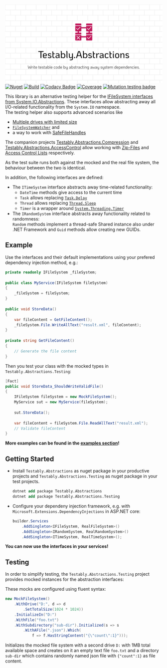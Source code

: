 ![Testably.Abstractions](https://raw.githubusercontent.com/Testably/Testably.Abstractions/main/Docs/Images/social-preview.png)  
[![Nuget](https://img.shields.io/nuget/v/Testably.Abstractions)](https://www.nuget.org/packages/Testably.Abstractions)
[![Build](https://github.com/Testably/Testably.Abstractions/actions/workflows/build.yml/badge.svg)](https://github.com/Testably/Testably.Abstractions/actions/workflows/build.yml)
[![Codacy Badge](https://app.codacy.com/project/badge/Grade/5b9b2f79950447a69d69037b43acd590)](https://app.codacy.com/gh/Testably/Testably.Abstractions/dashboard?utm_source=gh&utm_medium=referral&utm_content=&utm_campaign=Badge_grade)
[![Coverage](https://sonarcloud.io/api/project_badges/measure?project=Testably_Testably.Abstractions&branch=main&metric=coverage)](https://sonarcloud.io/summary/overall?id=Testably_Testably.Abstractions&branch=main)
[![Mutation testing badge](https://img.shields.io/endpoint?style=flat&url=https%3A%2F%2Fbadge-api.stryker-mutator.io%2Fgithub.com%2FTestably%2FTestably.Abstractions%2Fmain)](https://dashboard.stryker-mutator.io/reports/github.com/Testably/Testably.Abstractions/main)

This library is an alternative testing helper for the [IFileSystem interfaces from System.IO.Abstractions](https://github.com/TestableIO/System.IO.Abstractions).
These interfaces allow abstracting away all I/O-related functionality from the `System.IO` namespace.  
The testing helper also supports advanced scenarios like
- [Multiple drives with limited size](Examples/DriveManagement/README.md)
- [`FileSystemWatcher`](Examples/FileSystemWatcher/README.md) and
- a way to work with [SafeFileHandles](Examples/SafeFileHandle/README.md)

The companion projects [Testably.Abstractions.Compression](https://www.nuget.org/packages/Testably.Abstractions.Compression) and [Testably.Abstractions.AccessControl](https://www.nuget.org/packages/Testably.Abstractions.AccessControl) allow working with [Zip-Files](Examples/ZipFile/README.md) and [Access Control Lists](Examples/AccessControlLists/README.md) respectively.

As the test suite runs both against the mocked and the real file system, the behaviour between the two is identical.

In addition, the following interfaces are defined:
- The `ITimeSystem` interface abstracts away time-related functionality:  
  - `DateTime` methods give access to the current time
  - `Task` allows replacing [`Task.Delay`](https://learn.microsoft.com/en-us/dotnet/api/system.threading.tasks.task.delay)
  - `Thread` allows replacing [`Thread.Sleep`](https://learn.microsoft.com/en-us/dotnet/api/system.threading.thread.sleep)
  - `Timer` is a wrapper around [`System.Threading.Timer`](https://learn.microsoft.com/en-us/dotnet/api/system.threading.timer)
- The `IRandomSystem` interface abstracts away functionality related to randomness:  
  `Random` methods implement a thread-safe Shared instance also under .NET Framework and `Guid` methods allow creating new GUIDs.

## Example
Use the interfaces and their default implementations using your prefered dependency injection method, e.g.:
```csharp
private readonly IFileSystem _fileSystem;

public class MyService(IFileSystem fileSystem)
{
    _fileSystem = fileSystem;
}

public void StoreData()
{
    var fileContent = GetFileContent();
    _fileSystem.File.WriteAllText("result.xml", fileContent);
}

private string GetFileContent()
{
    // Generate the file content
}
```

Then you test your class with the mocked types in `Testably.Abstractions.Testing`:
```csharp
[Fact]
public void StoreData_ShouldWriteValidFile()
{
    IFileSystem fileSystem = new MockFileSystem();
    MyService sut = new MyService(fileSystem);

    sut.StoreData();

    var fileContent = fileSystem.File.ReadAllText("result.xml");
    // Validate fileContent
}
```

**More examples can be found in the [examples section](Examples/README.md)!**

## Getting Started

- Install `Testably.Abstractions` as nuget package in your productive projects and `Testably.Abstractions.Testing` as nuget package in your test projects.
  ```ps
  dotnet add package Testably.Abstractions
  dotnet add package Testably.Abstractions.Testing
  ```

- Configure your dependeny injection framework, e.g. with `Microsoft.Extensions.DependencyInjections` in ASP.NET core:
  ```csharp
  builder.Services
      .AddSingleton<IFileSystem, RealFileSystem>()
      .AddSingleton<IRandomSystem, RealRandomSystem>()
      .AddSingleton<ITimeSystem, RealTimeSystem>();
  ```

**You can now use the interfaces in your services!**

## Testing
In order to simplify testing, the `Testably.Abstractions.Testing` project provides mocked instances for the abstraction interfaces:

These mocks are configured using fluent syntax:
```csharp
new MockFileSystem()
    .WithDrive("D:", d => d
        .SetTotalSize(1024 * 1024))
    .InitializeIn("D:")
    .WithFile("foo.txt")
    .WithSubdirectory("sub-dir").Initialized(s => s
        .WithAFile(".json").Which(
            f => f.HasStringContent("{\"count\":1}")));
```
Initializes the mocked file system with a second drive `D:` with 1MB total available space and creates on it an empty text file `foo.txt` and a directory `sub-dir` which contains randomly named json file with `{"count":1}` as file content.
